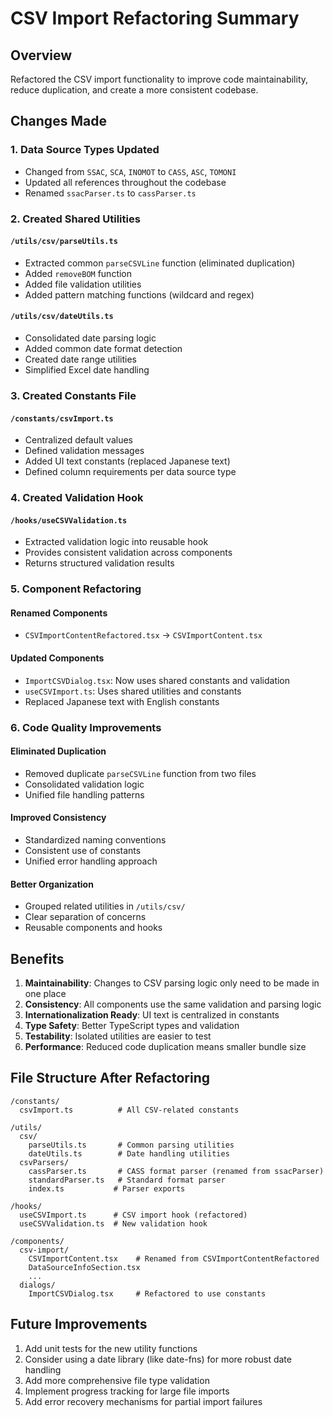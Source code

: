 # CSV Import Refactoring Summary

## Overview
Refactored the CSV import functionality to improve code maintainability, reduce duplication, and create a more consistent codebase.

## Changes Made

### 1. Data Source Types Updated
- Changed from `SSAC`, `SCA`, `INOMOT` to `CASS`, `ASC`, `TOMONI`
- Updated all references throughout the codebase
- Renamed `ssacParser.ts` to `cassParser.ts`

### 2. Created Shared Utilities

#### `/utils/csv/parseUtils.ts`
- Extracted common `parseCSVLine` function (eliminated duplication)
- Added `removeBOM` function
- Added file validation utilities
- Added pattern matching functions (wildcard and regex)

#### `/utils/csv/dateUtils.ts`
- Consolidated date parsing logic
- Added common date format detection
- Created date range utilities
- Simplified Excel date handling

### 3. Created Constants File

#### `/constants/csvImport.ts`
- Centralized default values
- Defined validation messages
- Added UI text constants (replaced Japanese text)
- Defined column requirements per data source type

### 4. Created Validation Hook

#### `/hooks/useCSVValidation.ts`
- Extracted validation logic into reusable hook
- Provides consistent validation across components
- Returns structured validation results

### 5. Component Refactoring

#### Renamed Components
- `CSVImportContentRefactored.tsx` → `CSVImportContent.tsx`

#### Updated Components
- `ImportCSVDialog.tsx`: Now uses shared constants and validation
- `useCSVImport.ts`: Uses shared utilities and constants
- Replaced Japanese text with English constants

### 6. Code Quality Improvements

#### Eliminated Duplication
- Removed duplicate `parseCSVLine` function from two files
- Consolidated validation logic
- Unified file handling patterns

#### Improved Consistency
- Standardized naming conventions
- Consistent use of constants
- Unified error handling approach

#### Better Organization
- Grouped related utilities in `/utils/csv/`
- Clear separation of concerns
- Reusable components and hooks

## Benefits

1. **Maintainability**: Changes to CSV parsing logic only need to be made in one place
2. **Consistency**: All components use the same validation and parsing logic
3. **Internationalization Ready**: UI text is centralized in constants
4. **Type Safety**: Better TypeScript types and validation
5. **Testability**: Isolated utilities are easier to test
6. **Performance**: Reduced code duplication means smaller bundle size

## File Structure After Refactoring

```
/constants/
  csvImport.ts          # All CSV-related constants

/utils/
  csv/
    parseUtils.ts       # Common parsing utilities
    dateUtils.ts        # Date handling utilities
  csvParsers/
    cassParser.ts       # CASS format parser (renamed from ssacParser)
    standardParser.ts   # Standard format parser
    index.ts           # Parser exports

/hooks/
  useCSVImport.ts      # CSV import hook (refactored)
  useCSVValidation.ts  # New validation hook

/components/
  csv-import/
    CSVImportContent.tsx    # Renamed from CSVImportContentRefactored
    DataSourceInfoSection.tsx
    ...
  dialogs/
    ImportCSVDialog.tsx     # Refactored to use constants
```

## Future Improvements

1. Add unit tests for the new utility functions
2. Consider using a date library (like date-fns) for more robust date handling
3. Add more comprehensive file type validation
4. Implement progress tracking for large file imports
5. Add error recovery mechanisms for partial import failures